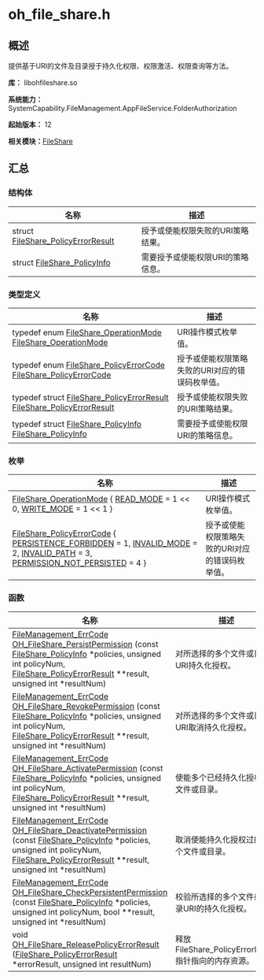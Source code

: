 # oh_file_share.h


## 概述

提供基于URI的文件及目录授于持久化权限、权限激活、权限查询等方法。

**库：** libohfileshare.so

**系统能力：** SystemCapability.FileManagement.AppFileService.FolderAuthorization

**起始版本：** 12

**相关模块：**[FileShare](file_share.md)


## 汇总


### 结构体

| 名称 | 描述 | 
| -------- | -------- |
| struct  [FileShare_PolicyErrorResult](_file_share___policy_error_result.md) | 授予或使能权限失败的URI策略结果。  | 
| struct  [FileShare_PolicyInfo](_file_share___policy_info.md) | 需要授予或使能权限URI的策略信息。  | 


### 类型定义

| 名称 | 描述 | 
| -------- | -------- |
| typedef enum [FileShare_OperationMode](file_share.md#fileshare_operationmode-1) [FileShare_OperationMode](file_share.md#fileshare_operationmode) | URI操作模式枚举值。  | 
| typedef enum [FileShare_PolicyErrorCode](file_share.md#fileshare_policyerrorcode-1) [FileShare_PolicyErrorCode](file_share.md#fileshare_policyerrorcode) | 授予或使能权限策略失败的URI对应的错误码枚举值。  | 
| typedef struct [FileShare_PolicyErrorResult](_file_share___policy_error_result.md) [FileShare_PolicyErrorResult](file_share.md#fileshare_policyerrorresult) | 授予或使能权限失败的URI策略结果。  | 
| typedef struct [FileShare_PolicyInfo](_file_share___policy_info.md) [FileShare_PolicyInfo](file_share.md#fileshare_policyinfo) | 需要授予或使能权限URI的策略信息。  | 


### 枚举

| 名称 | 描述 | 
| -------- | -------- |
| [FileShare_OperationMode](file_share.md#fileshare_operationmode) { [READ_MODE](file_share.md#枚举类型说明) = 1 &lt;&lt; 0, [WRITE_MODE](file_share.md#枚举类型说明) = 1 &lt;&lt; 1 } | URI操作模式枚举值。  | 
| [FileShare_PolicyErrorCode](file_share.md#枚举类型说明) { [PERSISTENCE_FORBIDDEN](file_share.md#枚举类型说明) = 1, [INVALID_MODE](file_share.md#枚举类型说明) = 2, [INVALID_PATH](file_share.md#枚举类型说明) = 3, [PERMISSION_NOT_PERSISTED](file_share.md#枚举类型说明) = 4 } | 授予或使能权限策略失败的URI对应的错误码枚举值。  | 


### 函数

| 名称 | 描述 | 
| -------- | -------- |
| [FileManagement_ErrCode](_file_i_o.md#filemanagement_errcode) [OH_FileShare_PersistPermission](file_share.md#oh_fileshare_persistpermission) (const [FileShare_PolicyInfo](_file_share___policy_info.md) \*policies, unsigned int policyNum, [FileShare_PolicyErrorResult](_file_share___policy_error_result.md) \*\*result, unsigned int \*resultNum) | 对所选择的多个文件或目录URI持久化授权。  | 
| [FileManagement_ErrCode](_file_i_o.md#filemanagement_errcode) [OH_FileShare_RevokePermission](file_share.md#oh_fileshare_revokepermission) (const [FileShare_PolicyInfo](_file_share___policy_info.md) \*policies, unsigned int policyNum, [FileShare_PolicyErrorResult](_file_share___policy_error_result.md) \*\*result, unsigned int \*resultNum) | 对所选择的多个文件或目录URI取消持久化授权。  | 
| [FileManagement_ErrCode](_file_i_o.md#filemanagement_errcode) [OH_FileShare_ActivatePermission](file_share.md#oh_fileshare_activatepermission) (const [FileShare_PolicyInfo](_file_share___policy_info.md) \*policies, unsigned int policyNum, [FileShare_PolicyErrorResult](_file_share___policy_error_result.md) \*\*result, unsigned int \*resultNum) | 使能多个已经持久化授权的文件或目录。  | 
| [FileManagement_ErrCode](_file_i_o.md#filemanagement_errcode) [OH_FileShare_DeactivatePermission](file_share.md#oh_fileshare_deactivatepermission) (const [FileShare_PolicyInfo](_file_share___policy_info.md) \*policies, unsigned int policyNum, [FileShare_PolicyErrorResult](_file_share___policy_error_result.md) \*\*result, unsigned int \*resultNum) | 取消使能持久化授权过的多个文件或目录。  | 
| [FileManagement_ErrCode](_file_i_o.md#filemanagement_errcode) [OH_FileShare_CheckPersistentPermission](file_share.md#oh_fileshare_checkpersistentpermission) (const [FileShare_PolicyInfo](_file_share___policy_info.md) \*policies, unsigned int policyNum, bool \*\*result, unsigned int \*resultNum) | 校验所选择的多个文件或目录URI的持久化授权。  | 
| void [OH_FileShare_ReleasePolicyErrorResult](file_share.md#oh_fileshare_releasepolicyerrorresult) ([FileShare_PolicyErrorResult](_file_share___policy_error_result.md) \*errorResult, unsigned int resultNum) | 释放FileShare_PolicyErrorResult指针指向的内存资源。  | 
